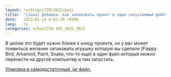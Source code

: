 ```yaml
---
layout: ru/blogs/239/2022/post
title:  "[Java] Добавка: как запаковать проект в один запускаемый файл"
date:   2023-01-14 0:03:39 +0300
lang:   ru
categories: school239_105_2022_2023
---
```


В целом это будет нужно ближе к концу проекта, но у вас может появиться желание запаковать игрушку которую вы сделали (Flappy Bird, Arkanoid, Paint, Snake, что-то еще) в один файл который можно перенести на другой компьютер и там запустить.

[Упаковка в самодостаточный .jar файл.](/blogs/239/2018/school239_105_2018_2019/2019/04/15/jar-packaging.html)
